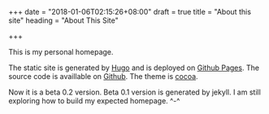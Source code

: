 +++
date = "2018-01-06T02:15:26+08:00"
draft = true
title = "About this site"
heading = "About This Site"


+++

This is my personal homepage. 

The static site is generated by [Hugo](http://gohugo.io) and is deployed on [Github Pages](https://pages.github.com/). The source code is availlable on [Github](https://github.com/orianna-zzo/blog-hugo). The theme is [cocoa](http://github.com/nishanths/cocoa-hugo-theme).

Now it is a beta 0.2 version. Beta 0.1 version is generated by jekyll. I am still exploring how to build my expected homepage. ^-^

